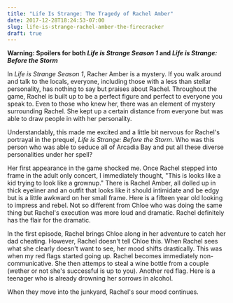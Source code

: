 ```yaml
---
title: "Life Is Strange: The Tragedy of Rachel Amber"
date: 2017-12-28T18:24:53-07:00
slug: life-is-strange-rachel-amber-the-firecracker
draft: true
---
```


**Warning: Spoilers for both *Life is Strange Season 1* and *Life is Strange: Before the Storm***

In *Life is Strange Season 1*, Racher Amber is a mystery. If you walk around and talk to the locals, everyone, including those with a less than stellar personality, has nothing to say but praises about Rachel. Throughout the game, Rachel is built up to be a perfect figure and perfect to everyone you speak to. Even to those who knew her, there was an element of mystery surrounding Rachel. She kept up a certain distance from everyone but was able to draw people in with her personality.

Understandably, this made me excited and a little bit nervous for Rachel's portrayal in the prequel, *Life is Strange: Before the Storm*. Who was this person who was able to seduce all of Arcadia Bay and put all these diverse personalities under her spell?

Her first appearance in the game shocked me. Once Rachel stepped into frame in the adult only concert, I immediately thought, "This is looks like a kid trying to look like a grownup." There is Rachel Amber, all dolled up in thick eyeliner and an outfit that looks like it should intimidate and be edgy but is a little awkward on her small frame. Here is a fifteen year old looking to impress and rebel. Not so different from Chloe who was doing the same thing but Rachel's execution was more loud and dramatic. Rachel definitely has the flair for the dramatic.

In the first episode, Rachel brings Chloe along in her adventure to catch her dad cheating. However, Rachel doesn't tell Chloe this. When Rachel sees what she clearly doesn't want to see, her mood shifts drastically. This was when my red flags started going up. Rachel becomes immediately non-communicative. She then attemps to steal a wine bottle from a couple (wether or not she's successful is up to you). Another red flag. Here is a teenager who is already drowning her sorrows in alcohol.

When they move into the junkyard, Rachel's sour mood continues.